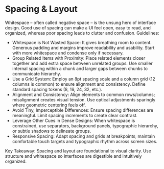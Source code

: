 # Spacing & Layout

Whitespace – often called negative space – is the unsung hero of interface design. Good use of spacing can make a UI feel open, easy to read, and organized, whereas poor spacing leads to clutter and confusion. Guidelines:

- Whitespace is Not Wasted Space: It gives breathing room to content. Generous padding and margins improve readability and usability. Start with more whitespace and condense only if necessary.
- Group Related Items with Proximity: Place related elements closer together and add extra space between unrelated groups. Use smaller internal spacing within a chunk and larger gaps between chunks to communicate hierarchy.
- Use a Grid System: Employ an 8pt spacing scale and a column grid (12 columns is common) to ensure alignment and consistency. Define standard spacing tokens (8, 16, 24, 32, etc.).
- Alignment and Consistency: Align elements to common rows/columns; misalignment creates visual tension. Use optical adjustments sparingly where geometric centering feels off.
- Avoid Tiny, Imperceptible Differences: Ensure spacing differences are meaningful. Limit spacing increments to create clear contrast.
- Leverage Other Cues in Dense Designs: When whitespace is constrained, use separators, background panels, typographic hierarchy, or subtle shadows to delineate groups.
- Responsive Spacing: Adapt spacing and grids at breakpoints; maintain comfortable touch targets and typographic rhythm across screen sizes.

Key Takeaway: Spacing and layout are foundational to visual clarity. Use structure and whitespace so interfaces are digestible and intuitively organized.


